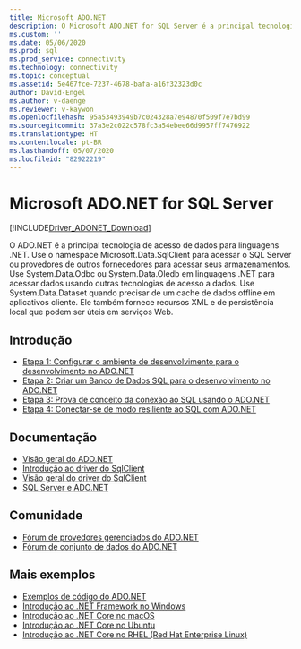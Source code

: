```yaml
---
title: Microsoft ADO.NET
description: O Microsoft ADO.NET for SQL Server é a principal tecnologia de acesso de dados das linguagens .NET. Use o namespace Microsoft.Data.SqlClient para acessar o SQL Server.
ms.custom: ''
ms.date: 05/06/2020
ms.prod: sql
ms.prod_service: connectivity
ms.technology: connectivity
ms.topic: conceptual
ms.assetid: 5e467fce-7237-4678-bafa-a16f32323d0c
author: David-Engel
ms.author: v-daenge
ms.reviewer: v-kaywon
ms.openlocfilehash: 95a53493949b7c024328a7e94870f509f7e7bd99
ms.sourcegitcommit: 37a3e2c022c578fc3a54ebee66d9957ff7476922
ms.translationtype: HT
ms.contentlocale: pt-BR
ms.lasthandoff: 05/07/2020
ms.locfileid: "82922219"
---
```

# <a name="microsoft-adonet-for-sql-server"></a>Microsoft ADO.NET for SQL Server

[!INCLUDE[Driver_ADONET_Download](../../includes/driver_adonet_download.md)]

O ADO.NET é a principal tecnologia de acesso de dados para linguagens .NET. Use o namespace Microsoft.Data.SqlClient para acessar o SQL Server ou provedores de outros fornecedores para acessar seus armazenamentos. Use System.Data.Odbc ou System.Data.Oledb em linguagens .NET para acessar dados usando outras tecnologias de acesso a dados. Use System.Data.Dataset quando precisar de um cache de dados offline em aplicativos cliente. Ele também fornece recursos XML e de persistência local que podem ser úteis em serviços Web.  
  
## <a name="getting-started"></a>Introdução  
* [Etapa 1: Configurar o ambiente de desenvolvimento para o desenvolvimento no ADO.NET](step-1-configure-development-environment-ado-net-development.md)  
* [Etapa 2: Criar um Banco de Dados SQL para o desenvolvimento no ADO.NET](step-2-create-sql-database-ado-net-development.md)  
* [Etapa 3: Prova de conceito da conexão ao SQL usando o ADO.NET](step-3-connect-sql-ado-net.md)  
* [Etapa 4: Conectar-se de modo resiliente ao SQL com ADO.NET](step-4-connect-resiliently-sql-ado-net.md)  
  
## <a name="documentation"></a>Documentação  
* [Visão geral do ADO.NET](/dotnet/framework/data/adonet/)
* [Introdução ao driver do SqlClient](get-started-sqlclient-driver.md)  
* [Visão geral do driver do SqlClient](overview-sqlclient-driver.md)  
* [SQL Server e ADO.NET](./sql/index.md)
  
## <a name="community"></a>Comunidade  
* [Fórum de provedores gerenciados do ADO.NET](https://social.msdn.microsoft.com/Forums/adodotnetdataproviders/threads/)  
* [Fórum de conjunto de dados do ADO.NET](https://social.msdn.microsoft.com/Forums/adodotnetdataset/threads)  
  
## <a name="more-samples"></a>Mais exemplos  
* [Exemplos de código do ADO.NET](/dotnet/framework/data/adonet/ado-net-code-examples)  
* [Introdução ao .NET Framework no Windows](https://www.microsoft.com/sql-server/developer-get-started/csharp/win/)
* [Introdução ao .NET Core no macOS](https://www.microsoft.com/sql-server/developer-get-started/csharp/macos/)
* [Introdução ao .NET Core no Ubuntu](https://www.microsoft.com/sql-server/developer-get-started/csharp/ubuntu/)
* [Introdução ao .NET Core no RHEL (Red Hat Enterprise Linux)](https://www.microsoft.com/sql-server/developer-get-started/csharp/rhel/)
  
